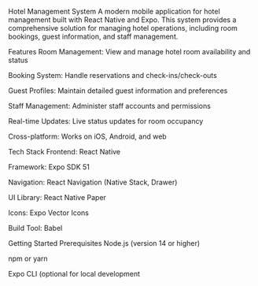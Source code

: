 Hotel Management System
A modern mobile application for hotel management built with React Native and Expo. This system provides a comprehensive solution for managing hotel operations, including room bookings, guest information, and staff management.

Features
Room Management: View and manage hotel room availability and status

Booking System: Handle reservations and check-ins/check-outs

Guest Profiles: Maintain detailed guest information and preferences

Staff Management: Administer staff accounts and permissions

Real-time Updates: Live status updates for room occupancy

Cross-platform: Works on iOS, Android, and web

Tech Stack
Frontend: React Native

Framework: Expo SDK 51

Navigation: React Navigation (Native Stack, Drawer)

UI Library: React Native Paper

Icons: Expo Vector Icons

Build Tool: Babel

Getting Started
Prerequisites
Node.js (version 14 or higher)

npm or yarn

Expo CLI (optional for local development
